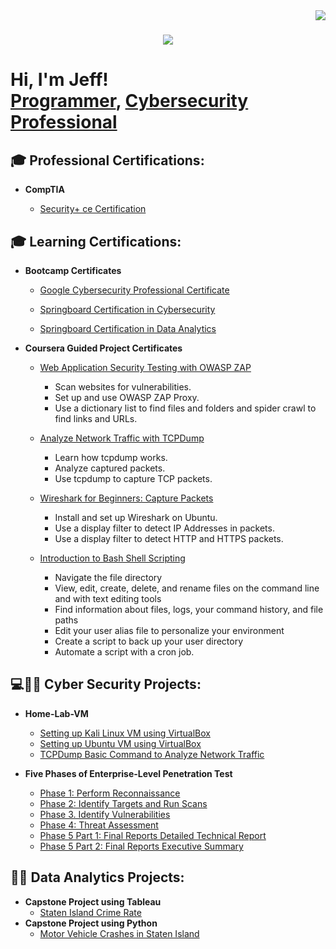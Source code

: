 <img align="right" src="https://visitor-badge.laobi.icu/badge?page_id=jefftsui1.jefftsui1" />

<h1 align="center">
    <img src="https://readme-typing-svg.herokuapp.com/?font=Righteous&size=35&center=true&vCenter=true&width=500&height=70&duration=4000&lines=👋+Hello+There!+👋;+I'm+Jeff+Tsui!;" />
</h1>

<h1>Hi, I'm Jeff! <br/><a href="https://github.com/Jeffcybercheck">Programmer</a>, <a href="https://www.linkedin.com/in/jeff-tsui177/">Cybersecurity Professional</a>

<h2>🎓 Professional Certifications: </h2>
  
- <b>CompTIA</b>
  
  - [Security+ ce Certification](https://www.credly.com/badges/cc131cc0-fcce-447b-a034-ffcca20fce5a)  

 <h2>🎓 Learning Certifications: </h2>
  
- <b>Bootcamp Certificates</b>

  - [Google Cybersecurity Professional Certificate](https://www.coursera.org/account/accomplishments/specialization/certificate/GWP5Y8G3MJ87)
  
  - [Springboard Certification in Cybersecurity](https://www.credential.net/9e06fda2-a813-4170-9035-46762fb7148e#gs.z355vy)
  
  - [Springboard Certification in Data Analytics](https://www.credential.net/2913ada9-dbf4-47a5-a76a-27b0853c8608)
  
 
- <b>Coursera Guided Project Certificates</b>
  
  - [Web Application Security Testing with OWASP ZAP](https://www.coursera.org/account/accomplishments/certificate/29FZV8SHGSMK)
    - Scan websites for vulnerabilities.
    - Set up and use OWASP ZAP Proxy.
    - Use a dictionary list to find files and folders and spider crawl to find links and URLs.
  
  - [Analyze Network Traffic with TCPDump](https://www.coursera.org/account/accomplishments/certificate/UDT333D53V9P)
    - Learn how tcpdump works.
    - Analyze captured packets.
    - Use tcpdump to capture TCP packets.
  
  - [Wireshark for Beginners: Capture Packets](https://www.coursera.org/account/accomplishments/certificate/VL72VSRES3N3)
    - Install and set up Wireshark on Ubuntu.
    - Use a display filter to detect IP Addresses in packets.
    - Use a display filter to detect HTTP and HTTPS packets.
  
  - [Introduction to Bash Shell Scripting](https://www.coursera.org/account/accomplishments/certificate/4HR73CEVW35N)
    - Navigate the file directory
    - View, edit, create, delete, and rename files on the command line and with text editing tools
    - Find information about files, logs, your command history, and file paths
    - Edit your user alias file to personalize your environment
    - Create a script to back up your user directory
    - Automate a script with a cron job.
  
 
<h2>💻🕵🏻 Cyber Security Projects:</h2>  
  
- <b>Home-Lab-VM </b>    
  - [Setting up Kali Linux VM using VirtualBox](https://github.com/Jeffcybercheck/Home-Lab-VM)
  - [Setting up Ubuntu VM using VirtualBox](https://github.com/jefftsui1/Home-Lab-VM2-Ubuntu)
  - [TCPDump Basic Command to Analyze Network Traffic](https://github.com/Jeffcybercheck/TCPDump)
  
- <b>Five Phases of Enterprise-Level Penetration Test </b>  
  - [Phase 1: Perform Reconnaissance](https://docs.google.com/document/d/1WG9F7TfN3jGJlaAbgRtiNyTea5hq9nL0sHZQhu_G0ZM/edit?usp=sharing)
  - [Phase 2: Identify Targets and Run Scans](https://docs.google.com/document/d/10b3LtFLcGVknb14UawNQLBP0fX-pYGlHC-58ujXu-3U/edit?usp=sharing)
  - [Phase 3. Identify Vulnerabilities](https://docs.google.com/document/d/17BrIXEOrBXV_pRjQxot65F7srKnb_K-JE-12Bnm5CG4/edit?usp=sharing)
  - [Phase 4: Threat Assessment](https://docs.google.com/document/d/1XW5Uuhzb6lvT2me4JubiAVMCcDh14spfvg3H6jIlvCA/edit?usp=sharing)
  - [Phase 5 Part 1: Final Reports Detailed Technical Report](https://docs.google.com/document/d/1ryYGz4QHnfIrlQRvG-wUPW-bYorkkmcFMyL4Q3Jlf0k/edit?usp=sharing)
  - [Phase 5 Part 2: Final Reports Executive Summary](https://docs.google.com/document/d/174S_ybBz4xr2A-YpVl6zWxooTCB2W0aLUfpGv0d2iYo/edit?usp=sharing)
  
  
<h2>👨‍💻 Data Analytics Projects:</h2>
 
- <b>Capstone Project using Tableau</b>
  - [Staten Island Crime Rate](https://public.tableau.com/app/profile/jeff.tsui2745/viz/CapstoneProject_16124865223510/Story1?publish=yes)
- <b>Capstone Project using Python</b>
  - [Motor Vehicle Crashes in Staten Island](https://github.com/Jeffcybercheck/sharing-github/blob/main/Capstone%20project%202%20code.ipynb)
 

